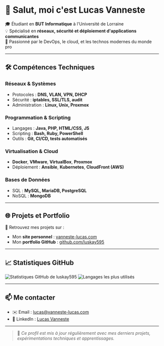 # 👋 Salut, moi c'est Lucas Vanneste

🎓 Étudiant en **BUT Informatique** à l'Université de Lorraine  
💡 Spécialisé en **réseaux, sécurité et déploiement d'applications communicantes**  
🚀 Passionné par le DevOps, le cloud, et les technos modernes du monde pro

---

## 🛠️ Compétences Techniques

### Réseaux & Systèmes
- Protocoles : **DNS, VLAN, VPN, DHCP**
- Sécurité : **iptables, SSL/TLS, audit**
- Administration : **Linux, Unix, Proxmox**

### Programmation & Scripting
- Langages : **Java, PHP, HTML/CSS, JS**
- Scripting : **Bash, Ruby, PowerShell**
- Outils : **Git, CI/CD, tests automatisés**

### Virtualisation & Cloud
- **Docker**, **VMware**, **VirtualBox**, **Proxmox**
- Déploiement : **Ansible**, **Kubernetes**, **CloudFront (AWS)**

### Bases de Données
- SQL : **MySQL, MariaDB, PostgreSQL**
- NoSQL : **MongoDB**

---

## 🌐 Projets et Portfolio

📁 Retrouvez mes projets sur :  
- Mon **site personnel** : [vanneste-lucas.com](https://vanneste-lucas.com)  
- Mon **portfolio GitHub** : [github.com/luskay595](https://github.com/luskay595)

---

## 📈 Statistiques GitHub

![Statistiques GitHub de luskay595](https://github-readme-stats.vercel.app/api?username=luskay595&show_icons=true&theme=radical)
![Langages les plus utilisés](https://github-readme-stats.vercel.app/api/top-langs/?username=luskay595&layout=compact&theme=radical)

---

## 📫 Me contacter

- ✉️ Email : [lucas@vanneste-lucas.com](mailto:lucas@vanneste-lucas.com)  
- 💼 LinkedIn : [Lucas Vanneste](https://www.linkedin.com/in/lucas-vanneste-989758271)

---

> 🧠 *Ce profil est mis à jour régulièrement avec mes derniers projets, expérimentations techniques et apprentissages.*


